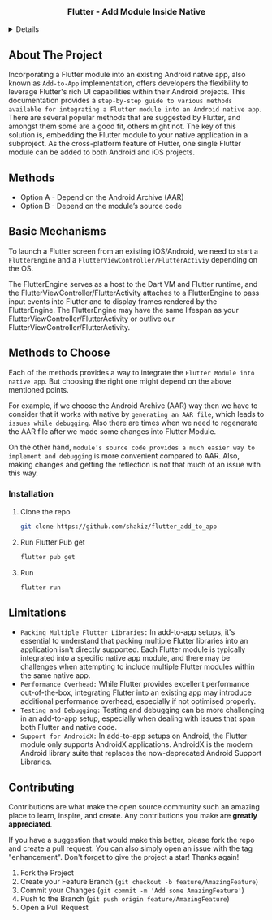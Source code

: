 <a name="readme-top"></a>

<br />
<div align="center">

  <h3 align="center">Flutter - Add Module Inside Native</h3>

</div>



<!-- TABLE OF CONTENTS -->
<details>
  <h2>Table of Contents</h2>
  <ol>
    <li><a href="#about-the-project">About The Project</a></li>
    <li><a href="#methods">Methods</a></li>
    <li><a href="#basic-mechanisms">Basic Mechanisms</a></li>
    <li><a href="#methods-to-choose">Method to Choose</a></li>
    <li><a href="#installation">Installation</a></li>
    <li><a href="#limitations">Limitations</a></li>
    <li><a href="#contributing">Contributing</a></li>
  </ol>
</details>

<!-- ABOUT THE PROJECT -->
## About The Project

Incorporating a Flutter module into an existing Android native app, also known as `Add-to-App` implementation, offers developers the flexibility to leverage Flutter's rich UI capabilities within their Android projects. This documentation provides a `step-by-step guide to various methods available for integrating a Flutter module into an Android native app`. There are several popular methods that are suggested by Flutter, and amongst them some are a good fit, others might not. The key of this solution is, embedding the Flutter module to your native application in a subproject. As the cross-platform feature of Flutter, one single Flutter module can be added to both Android and iOS projects.

<!-- Methods -->
## Methods

* Option A - Depend on the Android Archive (AAR)
* Option B - Depend on the module’s source code

<!-- Basic Mechanisms -->
## Basic Mechanisms

To launch a Flutter screen from an existing iOS/Android, we need to start a `FlutterEngine` and a `FlutterViewController/FlutterActiviy` depending on the OS.

The FlutterEngine serves as a host to the Dart VM and Flutter runtime, and the FlutterViewController/FlutterActivity attaches to a FlutterEngine to pass input events into Flutter and to display frames rendered by the FlutterEngine. The FlutterEngine may have the same lifespan as your FlutterViewController/FlutterActivity or outlive our FlutterViewController/FlutterActivity.

<!-- Methods to Choose -->
## Methods to Choose

Each of the methods provides a way to integrate the `Flutter Module into native app`. But choosing the right one might depend on the above mentioned points. 

For example, if we choose the Android Archive (AAR) way then we have to consider that it works with native by `generating an AAR file`, which leads to `issues while debugging`. Also there are times when we need to regenerate the AAR file after we made some changes into Flutter Module.

On the other hand, `module’s source code provides a much easier way to implement and debugging` is more convenient compared to AAR. Also, making changes and getting the reflection is not that much of an issue with this way.

<!-- Installation -->
### Installation

1. Clone the repo
   ```sh
   git clone https://github.com/shakiz/flutter_add_to_app
   ```
2. Run Flutter Pub get
   ```sh
   flutter pub get
   ```
3. Run
   ```sh
   flutter run
   ```

<!-- Limitations -->
## Limitations
* `Packing Multiple Flutter Libraries:` In add-to-app setups, it's essential to understand that packing multiple Flutter libraries into an application isn't directly supported. Each Flutter module is typically integrated into a specific native app module, and there may be challenges when attempting to include multiple Flutter modules within the same native app.
* `Performance Overhead:` While Flutter provides excellent performance out-of-the-box, integrating Flutter into an existing app may introduce additional performance overhead, especially if not optimised properly.
* `Testing and Debugging:` Testing and debugging can be more challenging in an add-to-app setup, especially when dealing with issues that span both Flutter and native code.
* `Support for AndroidX:` In add-to-app setups on Android, the Flutter module only supports AndroidX applications. AndroidX is the modern Android library suite that replaces the now-deprecated Android Support Libraries.

<!-- CONTRIBUTING -->
## Contributing

Contributions are what make the open source community such an amazing place to learn, inspire, and create. Any contributions you make are **greatly appreciated**.

If you have a suggestion that would make this better, please fork the repo and create a pull request. You can also simply open an issue with the tag "enhancement".
Don't forget to give the project a star! Thanks again!

1. Fork the Project
2. Create your Feature Branch (`git checkout -b feature/AmazingFeature`)
3. Commit your Changes (`git commit -m 'Add some AmazingFeature'`)
4. Push to the Branch (`git push origin feature/AmazingFeature`)
5. Open a Pull Request

<br />
